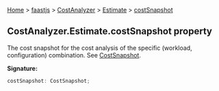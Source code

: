 [Home](./index) &gt; [faastjs](./faastjs.md) &gt; [CostAnalyzer](./faastjs.costanalyzer.md) &gt; [Estimate](./faastjs.costanalyzer.estimate.md) &gt; [costSnapshot](./faastjs.costanalyzer.estimate.costsnapshot.md)

## CostAnalyzer.Estimate.costSnapshot property

The cost snapshot for the cost analysis of the specific (workload, configuration) combination. See [CostSnapshot](./faastjs.costsnapshot.md)<!-- -->.

<b>Signature:</b>

```typescript
costSnapshot: CostSnapshot;
```
